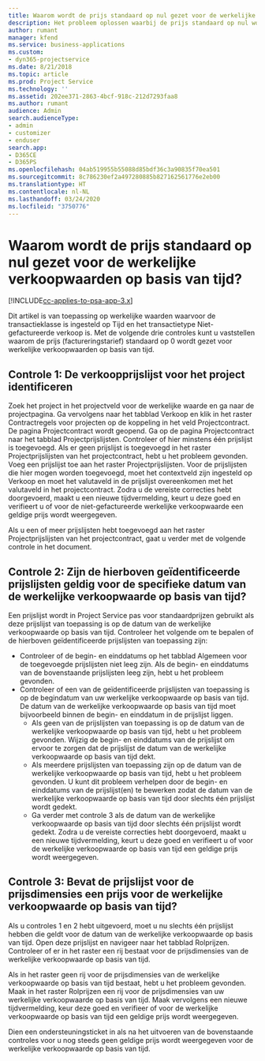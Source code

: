 ```yaml
---
title: Waarom wordt de prijs standaard op nul gezet voor de werkelijke verkoopwaarden op basis van tijd?
description: Het probleem oplossen waarbij de prijs standaard op nul wordt gezet voor werkelijke verkoopwaarden op basis van tijd.
author: rumant
manager: kfend
ms.service: business-applications
ms.custom:
- dyn365-projectservice
ms.date: 8/21/2018
ms.topic: article
ms.prod: Project Service
ms.technology: ''
ms.assetid: 202ee371-2863-4bcf-918c-212d7293faa8
ms.author: rumant
audience: Admin
search.audienceType:
- admin
- customizer
- enduser
search.app:
- D365CE
- D365PS
ms.openlocfilehash: 04ab519955b55088d85bdf36c3a90835f70ea501
ms.sourcegitcommit: 8c786230ef2a497280885b827162561776e2eb00
ms.translationtype: HT
ms.contentlocale: nl-NL
ms.lasthandoff: 03/24/2020
ms.locfileid: "3750776"
---
```

# <a name="why-is-price-defaulting-to-zero-on-time-sales-actuals"></a>Waarom wordt de prijs standaard op nul gezet voor de werkelijke verkoopwaarden op basis van tijd?

[!INCLUDE[cc-applies-to-psa-app-3.x](../includes/cc-applies-to-psa-app-3x.md)]

Dit artikel is van toepassing op werkelijke waarden waarvoor de transactieklasse is ingesteld op Tijd en het transactietype Niet-gefactureerde verkoop is. Met de volgende drie controles kunt u vaststellen waarom de prijs (factureringstarief) standaard op 0 wordt gezet voor werkelijke verkoopwaarden op basis van tijd.

## <a name="check-1-identify-the-sales-price-list-for-the-project"></a>Controle 1: De verkoopprijslijst voor het project identificeren

Zoek het project in het projectveld voor de werkelijke waarde en ga naar de projectpagina. Ga vervolgens naar het tabblad Verkoop en klik in het raster Contractregels voor projecten op de koppeling in het veld Projectcontract. De pagina Projectcontract wordt geopend. Ga op de pagina Projectcontract naar het tabblad Projectprijslijsten. Controleer of hier minstens één prijslijst is toegevoegd. Als er geen prijslijst is toegevoegd in het raster Projectprijslijsten van het projectcontract, hebt u het probleem gevonden. Voeg een prijslijst toe aan het raster Projectprijslijsten. Voor de prijslijsten die hier mogen worden toegevoegd, moet het contextveld zijn ingesteld op Verkoop en moet het valutaveld in de prijslijst overeenkomen met het valutaveld in het projectcontract. Zodra u de vereiste correcties hebt doorgevoerd, maakt u een nieuwe tijdvermelding, keurt u deze goed en verifieert u of voor de niet-gefactureerde werkelijke verkoopwaarde een geldige prijs wordt weergegeven. 

Als u een of meer prijslijsten hebt toegevoegd aan het raster Projectprijslijsten van het projectcontract, gaat u verder met de volgende controle in het document.

## <a name="check-2-are-any-of-the-price-lists-identified-above-valid-for-the-specific-date-of-the-time-sales-actual"></a>Controle 2: Zijn de hierboven geïdentificeerde prijslijsten geldig voor de specifieke datum van de werkelijke verkoopwaarde op basis van tijd?

Een prijslijst wordt in Project Service pas voor standaardprijzen gebruikt als deze prijslijst van toepassing is op de datum van de werkelijke verkoopwaarde op basis van tijd. Controleer het volgende om te bepalen of de hierboven geïdentificeerde prijslijsten van toepassing zijn:
- Controleer of de begin- en einddatums op het tabblad Algemeen voor de toegevoegde prijslijsten niet leeg zijn. Als de begin- en einddatums van de bovenstaande prijslijsten leeg zijn, hebt u het probleem gevonden. 
- Controleer of een van de geïdentificeerde prijslijsten van toepassing is op de begindatum van uw werkelijke verkoopwaarde op basis van tijd. De datum van de werkelijke verkoopwaarde op basis van tijd moet bijvoorbeeld binnen de begin- en einddatum in de prijslijst liggen. 
    - Als geen van de prijslijsten van toepassing is op de datum van de werkelijke verkoopwaarde op basis van tijd, hebt u het probleem gevonden. Wijzig de begin- en einddatums van de prijslijst om ervoor te zorgen dat de prijslijst de datum van de werkelijke verkoopwaarde op basis van tijd dekt. 
    - Als meerdere prijslijsten van toepassing zijn op de datum van de werkelijke verkoopwaarde op basis van tijd, hebt u het probleem gevonden. U kunt dit probleem verhelpen door de begin- en einddatums van de prijslijst(en) te bewerken zodat de datum van de werkelijke verkoopwaarde op basis van tijd door slechts één prijslijst wordt gedekt. 
    - Ga verder met controle 3 als de datum van de werkelijke verkoopwaarde op basis van tijd door slechts één prijslijst wordt gedekt.
Zodra u de vereiste correcties hebt doorgevoerd, maakt u een nieuwe tijdvermelding, keurt u deze goed en verifieert u of voor de werkelijke verkoopwaarde op basis van tijd een geldige prijs wordt weergegeven.

## <a name="check-3-is-there-a-price-in-the-price-list-for-the-pricing-dimensions-on-the-time-sales-actual"></a>Controle 3: Bevat de prijslijst voor de prijsdimensies een prijs voor de werkelijke verkoopwaarde op basis van tijd?

Als u controles 1 en 2 hebt uitgevoerd, moet u nu slechts één prijslijst hebben die geldt voor de datum van de werkelijke verkoopwaarde op basis van tijd. Open deze prijslijst en navigeer naar het tabblad Rolprijzen. Controleer of er in het raster een rij bestaat voor de prijsdimensies van de werkelijke verkoopwaarde op basis van tijd.

Als in het raster geen rij voor de prijsdimensies van de werkelijke verkoopwaarde op basis van tijd bestaat, hebt u het probleem gevonden. Maak in het raster Rolprijzen een rij voor de prijsdimensies van uw werkelijke verkoopwaarde op basis van tijd. Maak vervolgens een nieuwe tijdvermelding, keur deze goed en verifieer of voor de werkelijke verkoopwaarde op basis van tijd een geldige prijs wordt weergegeven.

Dien een ondersteuningsticket in als na het uitvoeren van de bovenstaande controles voor u nog steeds geen geldige prijs wordt weergegeven voor de werkelijke verkoopwaarde op basis van tijd. 

